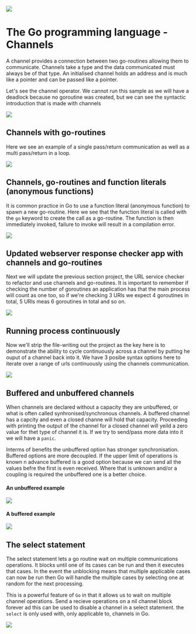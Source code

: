 ![](/assets/gologo.png)

# The Go programming language - Channels

A channel provides a connection between two go-routines allowing them to communicate. Channels take a type and the data communicated must always be of that type.
An initialised channel holds an address and is much like a pointer and can be passed like a pointer.

Let's see the channel operator. We cannot run this sample as we will have a deadlock because no goroutine was created, but we can see the syntactic introduction that is made with channels

![](/core/src/17-channels/assets/17-channel-syntax.png)

## Channels with go-routines

Here we see an example of a single pass/return communication as well as a multi pass/return in a loop.

![](/core/src/17-channels/assets/1702-channel-routine.png)

## Channels, go-routines and function literals (anonymous functions)

It is common practice in Go to use a function literal (anonymous function) to spawn a new go-routine. Here we see that the function literal is called with the `go` keyword to create the call as a go-routine. The function is then immediately invoked, failure to invoke will result in a compilation error.

![](/core/src/17-channels/assets/1703-function-literal.png)

## Updated webserver response checker app with channels and go-routines

Next we will update the previous section project, the URL service checker to refactor and use channels and go-routines. It is important to remember if checking the number of goroutines an application has that the main process will count as one too, so if we're checking 3 URls we expect 4 goroutines in total, 5 URls meas 6 goroutines in total and so on.

![](/core/src/17-channels/assets/1704-url-checker.png)

## Running process continuously

Now we'll strip the file-writing out the project as the key here is to demonstrate the ability to cycle continuously across a channel by putting he ouput of a channel back into it. We have 3 posibe syntax options here to iterate over a range of urls continuously using the channels communication.

![](/core/src/17-channels/assets/1705-background-channels.png)

## Buffered and unbuffered channels

When channels are declared without a capacity they are unbuffered, or what is often called synhronised/synchronous channels. A buffered channel has a capcity and even a closed channe will hold that capacity. Proceeding with printing the output of the channel for a closed channel will yeild a zero value for thet type of channel it is. If we try to send/pass more data into it we will have a `panic`.


Interms of benefits the unbuffered option has stronger synchronisation. Buffered options are more decoupled. If the upper limit of operations is known n advance buffered is a good option because we can send all the values befre the first is even received. Where that is unknown and/or a coupling is required the unbuffered one is a better choice.

#### An unbuffered example
![](/core/src/17-channels/assets/1706-unbuffered.png)

#### A buffered example
![](/core/src/17-channels/assets/1707-buffered.png)

## The select statement

The select statement lets a go routine wait on multiple communications operations. It blocks until one of its cases can be run and then it executes that cases. In the event the unblocking means that multiple applicable cases can now be run then Go will handle the multiple cases by selecting one at random for the next processing.

This is a powerful feature of `Go` in that it allows us to wait on multiple channel operations. Send a recieve operations on a nil channel block forever ad this can be used to disable a channel in a select statement. the `select` is only used with, only applicable to, channels in Go.

![](/core/src/17-channels/assets/1708-select.png)
